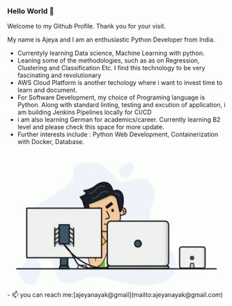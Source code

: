 ### Hello World 👋

Welcome to my Github Profile. Thank you for your visit.

My name is Ajeya and I am an enthusiastic Python Developer from India.

* Currentyly learning Data science, Machine Learning with python. 
* Leaning some of the methodologies, such as as on Regression, Clustering and Classification Etc. I find this technology to be very fascinating and revolutionary 
* AWS Cloud Platform is another techology where i want to invest time to learn and document. 
* For Software Development, my choice of Programing language is Python. Along with standard linting, testing and excution of application, i am building Jenkins Pipelines locally for CI/CD
* i am also learning German for academics/career. Currently learning B2 level and please check this space for more update.
* Further interests include : Python Web Development, Containerization with Docker, Database.

<img align="left" alt="GIF" src="https://github.com/ajeyln/ajeyln/blob/main/tenor.gif?raw=true" width="500" height="320" />
- 📫 you can reach me:[ajeyanayak@gmail](mailto:ajeyanayak@gmail.com)
